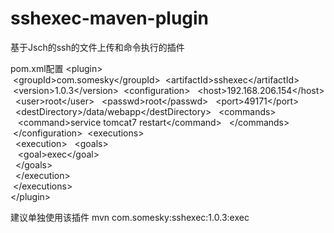 sshexec-maven-plugin
====================

基于Jsch的ssh的文件上传和命令执行的插件

pom.xml配置
&lt;plugin&gt;  
&nbsp;&lt;groupId&gt;com.somesky&lt;/groupId&gt;
&nbsp;&lt;artifactId&gt;sshexec&lt;/artifactId&gt;
&nbsp;&lt;version&gt;1.0.3&lt;/version&gt;
&nbsp;&lt;configuration&gt;
&nbsp;&nbsp;&lt;host&gt;192.168.206.154&lt;/host&gt;
&nbsp;&nbsp;&lt;user&gt;root&lt;/user&gt;
&nbsp;&nbsp;&lt;passwd&gt;root&lt;/passwd&gt;
&nbsp;&nbsp;&lt;port&gt;49171&lt;/port&gt;
&nbsp;&nbsp;&lt;destDirectory&gt;/data/webapp&lt;/destDirectory&gt;
&nbsp;&nbsp;&lt;commands&gt;
&nbsp;&nbsp;&nbsp;&lt;command&gt;service tomcat7 restart&lt;/command&gt;
&nbsp;&nbsp;&lt;/commands&gt;
&nbsp;&lt;/configuration&gt;
&nbsp;&lt;executions&gt;  
&nbsp;  &lt;execution&gt;
&nbsp;&nbsp;&lt;goals&gt;  
&nbsp;&nbsp;  &lt;goal&gt;exec&lt;/goal&gt;  
&nbsp;&nbsp;&lt;/goals&gt;  
&nbsp;  &lt;/execution&gt;  
&nbsp;&lt;/executions&gt;  
&lt;/plugin&gt;
      
建议单独使用该插件
mvn com.somesky:sshexec:1.0.3:exec
      
      
      
